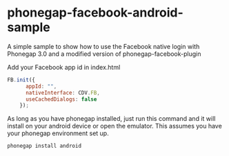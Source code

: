 phonegap-facebook-android-sample
================================

A simple sample to show how to use the Facebook native login with Phonegap 3.0 and a modified version of phonegap-facebook-plugin

Add your Facebook app id in index.html

```js
FB.init({ 
      appId: "", 
      nativeInterface: CDV.FB, 
      useCachedDialogs: false 
    });
```

As long as you have phonegap installed, just run this command and it will install on your android device or open the emulator.  This assumes you have your phonegap environment set up.
```bash
phonegap install android
```